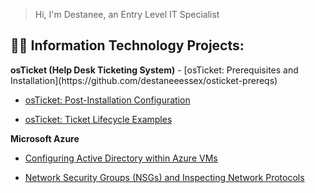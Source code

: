 >Hi, I'm Destanee, an Entry Level IT Specialist
<h2>👨‍💻 Information Technology Projects:</h2>
<b>osTicket (Help Desk Ticketing System)</b>
  - [osTicket: Prerequisites and Installation](https://github.com/destaneeessex/osticket-prereqs)

  - [osTicket: Post-Installation Configuration](https://github.com/destaneeessex/post-install-config)
 
  - [osTicket: Ticket Lifecycle Examples](https://github.com/destaneeessex/ticket-lifecycle)

  <b>Microsoft Azure</b>

   - [Configuring Active Directory within Azure VMs](https://github.com/destaneeessex/configure-ad)

   - [Network Security Groups (NSGs) and Inspecting Network Protocols](https://github.com/destaneeessex/azure-network-protols)

     
